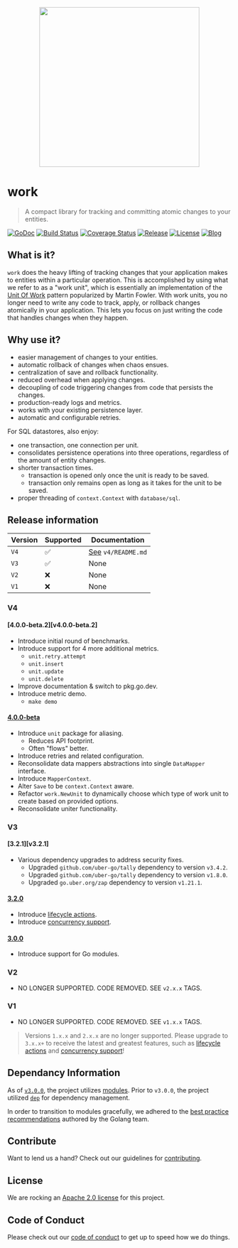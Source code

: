 <p align="center"><img src="https://user-images.githubusercontent.com/5921929/73911149-1dad9280-4866-11ea-8818-fed1cd49e8b1.png" width="360"></p>

# work
> A compact library for tracking and committing atomic changes to your entities.

[![GoDoc][doc-img]][doc] [![Build Status][ci-img]][ci]
[![Coverage Status][coverage-img]][coverage] [![Release][release-img]][release]
[![License][license-img]][license] [![Blog][blog-img]][blog]

## What is it?

`work` does the heavy lifting of tracking changes that your application makes
to entities within a particular operation. This is accomplished by using what we
refer to as a "work unit", which is essentially an implementation of the
[Unit Of Work][uow] pattern popularized by Martin Fowler. With work units,
you no longer need to write any code to track, apply, or rollback changes
atomically in your application. This lets you focus on just writing the code
that handles changes when they happen.

## Why use it?

- easier management of changes to your entities.
- automatic rollback of changes when chaos ensues.
- centralization of save and rollback functionality.
- reduced overhead when applying changes.
- decoupling of code triggering changes from code that persists the changes.
- production-ready logs and metrics.
- works with your existing persistence layer.
- automatic and configurable retries.

For SQL datastores, also enjoy:

- one transaction, one connection per unit.
- consolidates persistence operations into three operations, regardless of
  the amount of entity changes.
- shorter transaction times.
  - transaction is opened only once the unit is ready to be saved.
  - transaction only remains open as long as it takes for the unit to be saved.
- proper threading of `context.Context` with `database/sql`.

## Release information

| Version | Supported | Documentation                 |
|---------|-----------|-------------------------------|
| `V4`    |  ✅       | [See][v4-docs] `v4/README.md` |
| `V3`    |  ✅       | None                          |
| `V2`    |  ❌       | None                          |
| `V1`    |  ❌       | None                          |

### V4

#### [4.0.0-beta.2][v4.0.0-beta.2]

- Introduce initial round of benchmarks.
- Introduce support for 4 more additional metrics.
  - `unit.retry.attempt`
  - `unit.insert`
  - `unit.update`
  - `unit.delete`
- Improve documentation & switch to pkg.go.dev.
- Introduce metric demo.
  - `make demo`

#### [4.0.0-beta][v4.0.0-beta]

- Introduce `unit` package for aliasing.
  - Reduces API footprint.
  - Often "flows" better.
- Introduce retries and related configuration.
- Reconsolidate data mappers abstractions into single `DataMapper` interface.
- Introduce `MapperContext`.
- Alter `Save` to be `context.Context` aware.
- Refactor `work.NewUnit` to dynamically choose which type of work unit to
  create based on provided options.
- Reconsolidate uniter functionality.

### V3

#### [3.2.1][v3.2.1]

- Various dependency upgrades to address security fixes.
	- Upgraded `github.com/uber-go/tally` dependency to version `v3.4.2`.
	- Upgraded `github.com/uber-go/tally` dependency to version `v1.8.0`.
	- Upgraded `go.uber.org/zap` dependency to version `v1.21.1`.

#### [3.2.0][v3.2.0]

- Introduce [lifecycle actions][actions-pr].
- Introduce [concurrency support][concurrency-pr].

#### [3.0.0][v3.0.0]

- Introduce support for Go modules.

### V2

- NO LONGER SUPPORTED. CODE REMOVED. SEE `v2.x.x` TAGS.

### V1

- NO LONGER SUPPORTED. CODE REMOVED. SEE `v1.x.x` TAGS.

> Versions `1.x.x` and `2.x.x` are no longer supported. Please upgrade to
`3.x.x+` to receive the latest and greatest features, such as
[lifecycle actions][actions-pr] and [concurrency support][concurrency-pr]!

## Dependancy Information

As of [`v3.0.0`][modules-release], the project utilizes [modules][modules-doc].
Prior to `v3.0.0`, the project utilized [`dep`][dep] for dependency management.

In order to transition to modules gracefully, we adhered to the
[best practice recommendations][modules-wiki] authored by the Golang team.

## Contribute

Want to lend us a hand? Check out our guidelines for
[contributing][contributing].

## License

We are rocking an [Apache 2.0 license][apache-license] for this project.

## Code of Conduct

Please check out our [code of conduct][code-of-conduct] to get up to speed
how we do things.

[uow]: https://martinfowler.com/eaaCatalog/unitOfWork.html
[modules-doc]: https://golang.org/doc/go1.11#modules
[modules-wiki]: https://github.com/golang/go/wiki/Modules#releasing-modules-v2-or-higher
[modules-release]: https://github.com/freerware/work/releases/tag/v3.0.0
[dep]: https://golang.github.io/dep/
[contributing]: https://github.com/freerware/work/blob/master/CONTRIBUTING.md
[apache-license]: https://github.com/freerware/work/blob/master/LICENSE.txt
[code-of-conduct]: https://github.com/freerware/work/blob/master/CODE_OF_CONDUCT.md
[concurrency-pr]: https://github.com/freerware/work/pull/35
[actions-pr]: https://github.com/freerware/work/pull/30
[doc-img]: https://pkg.go.dev/badge/github.com/freerware/work/v4.svg
[doc]: https://pkg.go.dev/github.com/freerware/work/v4
[ci-img]: https://github.com/freerware/work/actions/workflows/ci.yaml/badge.svg?branch=master
[ci]: https://github.com/freerware/work/actions/workflows/ci.yaml
[coverage-img]: https://codecov.io/gh/freerware/work/branch/master/graph/badge.svg?token=W5YH9TPP3C
[coverage]: https://codecov.io/gh/freerware/work
[license]: https://opensource.org/licenses/Apache-2.0
[license-img]: https://img.shields.io/badge/License-Apache%202.0-blue.svg
[release]: https://github.com/freerware/work/releases
[release-img]: https://img.shields.io/github/tag/freerware/work.svg?label=version
[blog]: https://medium.com/@freerjm/work-units-ec2da48cf574
[blog-img]: https://img.shields.io/badge/blog-medium-lightgrey
[v4-docs]: https://github.com/freerware/work/blob/master/v4/README.md
[v3.2.0]: https://github.com/freerware/work/releases/tag/v3.2.0
[v3.0.0]: https://github.com/freerware/work/releases/tag/v3.0.0
[v4.0.0-beta]: https://github.com/freerware/work/releases/tag/v4.0.0-beta
